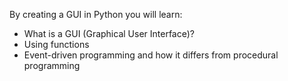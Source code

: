 By creating a GUI in Python you will learn:

- What is a GUI (Graphical User Interface)?
- Using functions
- Event-driven programming and how it differs from procedural programming
